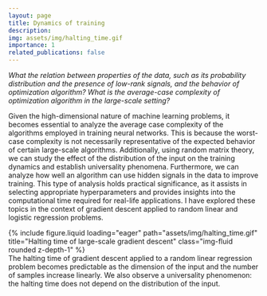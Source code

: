```yaml
---
layout: page
title: Dynamics of training
description:
img: assets/img/halting_time.gif
importance: 1
related_publications: false
---
```


_What the relation between properties of the data, such as its probability distribution and the presence of low-rank signals, and the behavior of optimization algorithm? What is the average-case complexity of optimization algorithm in the large-scale setting?_

Given the high-dimensional nature of machine learning problems, it becomes essential to analyze the average case complexity of the algorithms employed in training neural networks. This is because the worst-case complexity is not necessarily representative of the expected behavior of certain large-scale algorithms. Additionally, using random matrix theory, we can study the effect of the distribution of the input on the training dynamics and establish universality phenomena. Furthermore, we can analyze how well an algorithm can use hidden signals in the data to improve training. This type of analysis holds practical significance, as it assists in selecting appropriate hyperparameters and provides insights into the computational time required for real-life applications. I have explored these topics in the context of gradient descent applied to random linear and logistic regression problems.

<div class="row">
    <div class="col-sm mt-3 mt-md-0">
        {% include figure.liquid loading="eager" path="assets/img/halting_time.gif" title="Halting time of large-scale gradient descent" class="img-fluid rounded z-depth-1" %}
    </div>
</div>
<div class="caption">
    The halting time of gradient descent applied to a random linear regression problem becomes predictable as the dimension of the input and the number of samples increase linearly. We also observe a universality phenomenon: the halting time does not depend on the distribution of the input.
</div>
